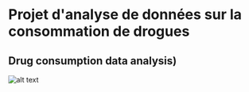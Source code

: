 # Projet d'analyse de données sur la consommation de drogues
## Drug consumption data analysis)

![alt text](https://www.pourquoidocteur.fr/media/article/thunbs/uploded_istock-817839096-1538323443-1540667498.jpg)
